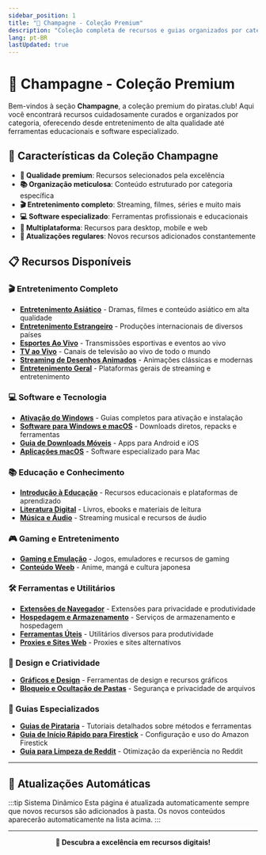 ```yaml
---
sidebar_position: 1
title: "🍾 Champagne - Coleção Premium"
description: "Coleção completa de recursos e guias organizados por categoria - entretenimento, software, educação e muito mais"
lang: pt-BR
lastUpdated: true
---
```


# 🍾 Champagne - Coleção Premium

Bem-vindos à seção **Champagne**, a coleção premium do piratas.club! Aqui você encontrará recursos cuidadosamente curados e organizados por categoria, oferecendo desde entretenimento de alta qualidade até ferramentas educacionais e software especializado.

## 🎯 Características da Coleção Champagne

- **🥂 Qualidade premium**: Recursos selecionados pela excelência
- **📚 Organização meticulosa**: Conteúdo estruturado por categoria específica
- **🎬 Entretenimento completo**: Streaming, filmes, séries e muito mais
- **💻 Software especializado**: Ferramentas profissionais e educacionais
- **📱 Multiplataforma**: Recursos para desktop, mobile e web
- **🔄 Atualizações regulares**: Novos recursos adicionados constantemente

## 📋 Recursos Disponíveis

### 🎬 Entretenimento Completo
- **[Entretenimento Asiático](/dbordo/champagne/entertainment_1)** - Dramas, filmes e conteúdo asiático em alta qualidade
- **[Entretenimento Estrangeiro](/dbordo/champagne/entertainment_2)** - Produções internacionais de diversos países
- **[Esportes Ao Vivo](/dbordo/champagne/entertainment_3)** - Transmissões esportivas e eventos ao vivo
- **[TV ao Vivo](/dbordo/champagne/entertainment_4)** - Canais de televisão ao vivo de todo o mundo
- **[Streaming de Desenhos Animados](/dbordo/champagne/entertainment_5)** - Animações clássicas e modernas
- **[Entretenimento Geral](/dbordo/champagne/entertainment)** - Plataformas gerais de streaming e entretenimento

### 💻 Software e Tecnologia
- **[Ativação do Windows](/dbordo/champagne/activate_windows)** - Guias completos para ativação e instalação
- **[Software para Windows e macOS](/dbordo/champagne/software)** - Downloads diretos, repacks e ferramentas
- **[Guia de Downloads Móveis](/dbordo/champagne/mobile)** - Apps para Android e iOS
- **[Aplicações macOS](/dbordo/champagne/macos_applications)** - Software especializado para Mac

### 📚 Educação e Conhecimento
- **[Introdução à Educação](/dbordo/champagne/education)** - Recursos educacionais e plataformas de aprendizado
- **[Literatura Digital](/dbordo/champagne/literature)** - Livros, ebooks e materiais de leitura
- **[Música e Áudio](/dbordo/champagne/music)** - Streaming musical e recursos de áudio

### 🎮 Gaming e Entretenimento
- **[Gaming e Emulação](/dbordo/champagne/gaming_emulation)** - Jogos, emuladores e recursos de gaming
- **[Conteúdo Weeb](/dbordo/champagne/weeb_stuff)** - Anime, mangá e cultura japonesa

### 🛠️ Ferramentas e Utilitários
- **[Extensões de Navegador](/dbordo/champagne/browsers_extensions)** - Extensões para privacidade e produtividade
- **[Hospedagem e Armazenamento](/dbordo/champagne/file_hosting_storage)** - Serviços de armazenamento e hospedagem
- **[Ferramentas Úteis](/dbordo/champagne/useful_tools)** - Utilitários diversos para produtividade
- **[Proxies e Sites Web](/dbordo/champagne/proxy_websites)** - Proxies e sites alternativos

### 🎨 Design e Criatividade
- **[Gráficos e Design](/dbordo/champagne/graphics_design)** - Ferramentas de design e recursos gráficos
- **[Bloqueio e Ocultação de Pastas](/dbordo/champagne/lock_hide_folders)** - Segurança e privacidade de arquivos

### 📖 Guias Especializados
- **[Guias de Pirataria](/dbordo/champagne/piracy_guides)** - Tutoriais detalhados sobre métodos e ferramentas
- **[Guia de Início Rápido para Firestick](/dbordo/champagne/piracy_guides_1)** - Configuração e uso do Amazon Firestick
- **[Guia para Limpeza de Reddit](/dbordo/champagne/piracy_guides)** - Otimização da experiência no Reddit

---

## 🔄 Atualizações Automáticas

:::tip Sistema Dinâmico
Esta página é atualizada automaticamente sempre que novos recursos são adicionados à pasta. Os novos conteúdos aparecerão automaticamente na lista acima.
:::

---

<div align="center">

**🍾 Descubra a excelência em recursos digitais!**

</div>
